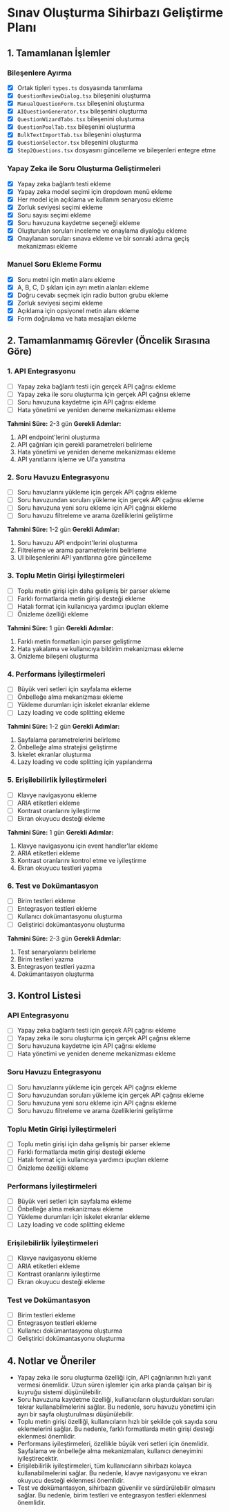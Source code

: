 # Sınav Oluşturma Sihirbazı Geliştirme Planı

## 1. Tamamlanan İşlemler

### Bileşenlere Ayırma
- [x] Ortak tipleri `types.ts` dosyasında tanımlama
- [x] `QuestionReviewDialog.tsx` bileşenini oluşturma
- [x] `ManualQuestionForm.tsx` bileşenini oluşturma
- [x] `AIQuestionGenerator.tsx` bileşenini oluşturma
- [x] `QuestionWizardTabs.tsx` bileşenini oluşturma
- [x] `QuestionPoolTab.tsx` bileşenini oluşturma
- [x] `BulkTextImportTab.tsx` bileşenini oluşturma
- [x] `QuestionSelector.tsx` bileşenini oluşturma
- [x] `Step2Questions.tsx` dosyasını güncelleme ve bileşenleri entegre etme

### Yapay Zeka ile Soru Oluşturma Geliştirmeleri
- [x] Yapay zeka bağlantı testi ekleme
- [x] Yapay zeka model seçimi için dropdown menü ekleme
- [x] Her model için açıklama ve kullanım senaryosu ekleme
- [x] Zorluk seviyesi seçimi ekleme
- [x] Soru sayısı seçimi ekleme
- [x] Soru havuzuna kaydetme seçeneği ekleme
- [x] Oluşturulan soruları inceleme ve onaylama diyaloğu ekleme
- [x] Onaylanan soruları sınava ekleme ve bir sonraki adıma geçiş mekanizması ekleme

### Manuel Soru Ekleme Formu
- [x] Soru metni için metin alanı ekleme
- [x] A, B, C, D şıkları için ayrı metin alanları ekleme
- [x] Doğru cevabı seçmek için radio button grubu ekleme
- [x] Zorluk seviyesi seçimi ekleme
- [x] Açıklama için opsiyonel metin alanı ekleme
- [x] Form doğrulama ve hata mesajları ekleme

## 2. Tamamlanmamış Görevler (Öncelik Sırasına Göre)

### 1. API Entegrasyonu
- [ ] Yapay zeka bağlantı testi için gerçek API çağrısı ekleme
- [ ] Yapay zeka ile soru oluşturma için gerçek API çağrısı ekleme
- [ ] Soru havuzuna kaydetme için API çağrısı ekleme
- [ ] Hata yönetimi ve yeniden deneme mekanizması ekleme

**Tahmini Süre:** 2-3 gün
**Gerekli Adımlar:**
1. API endpoint'lerini oluşturma
2. API çağrıları için gerekli parametreleri belirleme
3. Hata yönetimi ve yeniden deneme mekanizması ekleme
4. API yanıtlarını işleme ve UI'a yansıtma

### 2. Soru Havuzu Entegrasyonu
- [ ] Soru havuzlarını yükleme için gerçek API çağrısı ekleme
- [ ] Soru havuzundan soruları yükleme için gerçek API çağrısı ekleme
- [ ] Soru havuzuna yeni soru ekleme için API çağrısı ekleme
- [ ] Soru havuzu filtreleme ve arama özelliklerini geliştirme

**Tahmini Süre:** 1-2 gün
**Gerekli Adımlar:**
1. Soru havuzu API endpoint'lerini oluşturma
2. Filtreleme ve arama parametrelerini belirleme
3. UI bileşenlerini API yanıtlarına göre güncelleme

### 3. Toplu Metin Girişi İyileştirmeleri
- [ ] Toplu metin girişi için daha gelişmiş bir parser ekleme
- [ ] Farklı formatlarda metin girişi desteği ekleme
- [ ] Hatalı format için kullanıcıya yardımcı ipuçları ekleme
- [ ] Önizleme özelliği ekleme

**Tahmini Süre:** 1 gün
**Gerekli Adımlar:**
1. Farklı metin formatları için parser geliştirme
2. Hata yakalama ve kullanıcıya bildirim mekanizması ekleme
3. Önizleme bileşeni oluşturma

### 4. Performans İyileştirmeleri
- [ ] Büyük veri setleri için sayfalama ekleme
- [ ] Önbelleğe alma mekanizması ekleme
- [ ] Yükleme durumları için iskelet ekranlar ekleme
- [ ] Lazy loading ve code splitting ekleme

**Tahmini Süre:** 1-2 gün
**Gerekli Adımlar:**
1. Sayfalama parametrelerini belirleme
2. Önbelleğe alma stratejisi geliştirme
3. İskelet ekranlar oluşturma
4. Lazy loading ve code splitting için yapılandırma

### 5. Erişilebilirlik İyileştirmeleri
- [ ] Klavye navigasyonu ekleme
- [ ] ARIA etiketleri ekleme
- [ ] Kontrast oranlarını iyileştirme
- [ ] Ekran okuyucu desteği ekleme

**Tahmini Süre:** 1 gün
**Gerekli Adımlar:**
1. Klavye navigasyonu için event handler'lar ekleme
2. ARIA etiketleri ekleme
3. Kontrast oranlarını kontrol etme ve iyileştirme
4. Ekran okuyucu testleri yapma

### 6. Test ve Dokümantasyon
- [ ] Birim testleri ekleme
- [ ] Entegrasyon testleri ekleme
- [ ] Kullanıcı dokümantasyonu oluşturma
- [ ] Geliştirici dokümantasyonu oluşturma

**Tahmini Süre:** 2-3 gün
**Gerekli Adımlar:**
1. Test senaryolarını belirleme
2. Birim testleri yazma
3. Entegrasyon testleri yazma
4. Dokümantasyon oluşturma

## 3. Kontrol Listesi

### API Entegrasyonu
- [ ] Yapay zeka bağlantı testi için gerçek API çağrısı ekleme
- [ ] Yapay zeka ile soru oluşturma için gerçek API çağrısı ekleme
- [ ] Soru havuzuna kaydetme için API çağrısı ekleme
- [ ] Hata yönetimi ve yeniden deneme mekanizması ekleme

### Soru Havuzu Entegrasyonu
- [ ] Soru havuzlarını yükleme için gerçek API çağrısı ekleme
- [ ] Soru havuzundan soruları yükleme için gerçek API çağrısı ekleme
- [ ] Soru havuzuna yeni soru ekleme için API çağrısı ekleme
- [ ] Soru havuzu filtreleme ve arama özelliklerini geliştirme

### Toplu Metin Girişi İyileştirmeleri
- [ ] Toplu metin girişi için daha gelişmiş bir parser ekleme
- [ ] Farklı formatlarda metin girişi desteği ekleme
- [ ] Hatalı format için kullanıcıya yardımcı ipuçları ekleme
- [ ] Önizleme özelliği ekleme

### Performans İyileştirmeleri
- [ ] Büyük veri setleri için sayfalama ekleme
- [ ] Önbelleğe alma mekanizması ekleme
- [ ] Yükleme durumları için iskelet ekranlar ekleme
- [ ] Lazy loading ve code splitting ekleme

### Erişilebilirlik İyileştirmeleri
- [ ] Klavye navigasyonu ekleme
- [ ] ARIA etiketleri ekleme
- [ ] Kontrast oranlarını iyileştirme
- [ ] Ekran okuyucu desteği ekleme

### Test ve Dokümantasyon
- [ ] Birim testleri ekleme
- [ ] Entegrasyon testleri ekleme
- [ ] Kullanıcı dokümantasyonu oluşturma
- [ ] Geliştirici dokümantasyonu oluşturma

## 4. Notlar ve Öneriler

- Yapay zeka ile soru oluşturma özelliği için, API çağrılarının hızlı yanıt vermesi önemlidir. Uzun süren işlemler için arka planda çalışan bir iş kuyruğu sistemi düşünülebilir.
- Soru havuzuna kaydetme özelliği, kullanıcıların oluşturdukları soruları tekrar kullanabilmelerini sağlar. Bu nedenle, soru havuzu yönetimi için ayrı bir sayfa oluşturulması düşünülebilir.
- Toplu metin girişi özelliği, kullanıcıların hızlı bir şekilde çok sayıda soru eklemelerini sağlar. Bu nedenle, farklı formatlarda metin girişi desteği eklenmesi önemlidir.
- Performans iyileştirmeleri, özellikle büyük veri setleri için önemlidir. Sayfalama ve önbelleğe alma mekanizmaları, kullanıcı deneyimini iyileştirecektir.
- Erişilebilirlik iyileştirmeleri, tüm kullanıcıların sihirbazı kolayca kullanabilmelerini sağlar. Bu nedenle, klavye navigasyonu ve ekran okuyucu desteği eklenmesi önemlidir.
- Test ve dokümantasyon, sihirbazın güvenilir ve sürdürülebilir olmasını sağlar. Bu nedenle, birim testleri ve entegrasyon testleri eklenmesi önemlidir.
